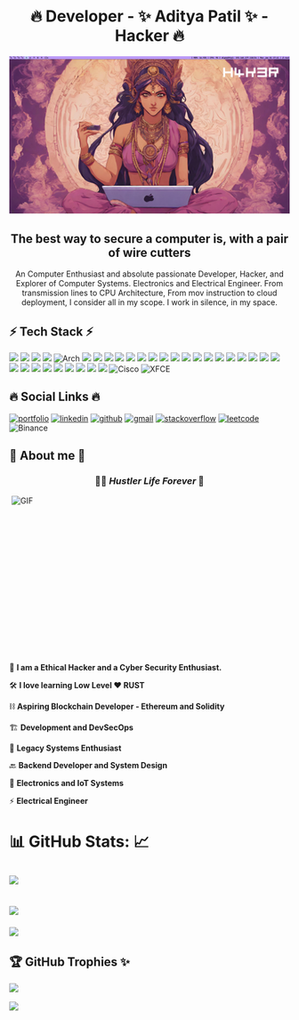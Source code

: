 <h1 align=center> 🔥 Developer - ✨ Aditya Patil ✨  - Hacker 🔥 </h1>

<p align=center>
<img src="https://github.com/PythonHacker24/PythonHacker24/blob/main/desktop.png?raw=true">
</p>

<h2 align=center> The best way to secure a computer is, with a pair of wire cutters </h2>

<p align=center> An Computer Enthusiast and absolute passionate Developer, Hacker, and Explorer of Computer Systems. Electronics and Electrical Engineer. From transmission lines to CPU Architecture, From mov instruction to cloud deployment, I consider all in my scope. I work in silence, in my space. </p>

## ⚡️ Tech Stack ⚡️

![](https://img.shields.io/badge/Raspberry%20Pi-A22846?style=for-the-badge&logo=Raspberry%20Pi&logoColor=white)
![](https://img.shields.io/badge/Arduino-00979D?style=for-the-badge&logo=Arduino&logoColor=white)
![](https://img.shields.io/badge/espressif-E7352C?style=for-the-badge&logo=espressif&logoColor=white)
![](https://img.shields.io/badge/Linux-FCC624?style=for-the-badge&logo=linux&logoColor=black)
![Arch](https://img.shields.io/badge/Arch%20Linux-1793D1?logo=arch-linux&logoColor=fff&style=for-the-badge)
![](https://img.shields.io/badge/Kali_Linux-557C94?style=for-the-badge&logo=kali-linux&logoColor=white)
![](https://img.shields.io/badge/Ubuntu-E95420?style=for-the-badge&logo=ubuntu&logoColor=white)
![](https://img.shields.io/badge/C-00599C?style=for-the-badge&logo=c&logoColor=white)
![](https://img.shields.io/badge/C%2B%2B-00599C?style=for-the-badge&logo=c%2B%2B&logoColor=white)
![](https://img.shields.io/badge/Python-FFD43B?style=for-the-badge&logo=python&logoColor=blue)
![](https://img.shields.io/badge/Rust-black?style=for-the-badge&logo=rust&logoColor=#E57324)
![](https://img.shields.io/badge/NeoVim-%2357A143.svg?&style=for-the-badge&logo=neovim&logoColor=white)
![](https://img.shields.io/badge/Visual_Studio_Code-0078D4?style=for-the-badge&logo=visual%20studio%20code&logoColor=white)
![](https://img.shields.io/badge/Shell_Script-121011?style=for-the-badge&logo=gnu-bash&logoColor=white)
![](https://img.shields.io/badge/Amazon_AWS-FF9900?style=for-the-badge&logo=amazonaws&logoColor=white)
![](https://img.shields.io/badge/microsoft%20azure-0089D6?style=for-the-badge&logo=microsoft-azure&logoColor=white)
![](https://img.shields.io/badge/Django-092E20?style=for-the-badge&logo=django&logoColor=green)
![](https://img.shields.io/badge/Docker-2CA5E0?style=for-the-badge&logo=docker&logoColor=white)
![](https://img.shields.io/badge/Flask-000000?style=for-the-badge&logo=flask&logoColor=white)
![](https://img.shields.io/badge/kubernetes-326ce5.svg?&style=for-the-badge&logo=kubernetes&logoColor=white)
![](https://img.shields.io/badge/Microsoft-666666?style=for-the-badge&logo=microsoft&logoColor=white)
![](https://img.shields.io/badge/Nginx-009639?style=for-the-badge&logo=nginx&logoColor=white)
![](https://img.shields.io/badge/GIT-E44C30?style=for-the-badge&logo=git&logoColor=white)
![](https://img.shields.io/badge/GNU%20Bash-4EAA25?style=for-the-badge&logo=GNU%20Bash&logoColor=white)
![](https://img.shields.io/badge/iTerm2-000000?style=for-the-badge&logo=iterm2&logoColor=white)
![](https://img.shields.io/badge/powershell-5391FE?style=for-the-badge&logo=powershell&logoColor=white)
![](https://img.shields.io/badge/VMware-231f20?style=for-the-badge&logo=VMware&logoColor=white)
![](https://img.shields.io/badge/apple%20silicon-333333?style=for-the-badge&logo=apple&logoColor=white)
![](https://img.shields.io/badge/Digital_Ocean-0080FF?style=for-the-badge&logo=DigitalOcean&logoColor=white)
![](https://img.shields.io/badge/VIM-%2311AB00.svg?&style=for-the-badge&logo=vim&logoColor=white)
![](https://img.shields.io/badge/Ethereum-3C3C3D?style=for-the-badge&logo=Ethereum&logoColor=white)
![](https://img.shields.io/badge/Solidity-e6e6e6?style=for-the-badge&logo=solidity&logoColor=black)
![Cisco](https://img.shields.io/badge/cisco-%23049fd9.svg?style=for-the-badge&logo=cisco&logoColor=black)
![XFCE](https://img.shields.io/badge/XFCE-%232284F2.svg?style=for-the-badge&logo=xfce&logoColor=white)

## 🔥 Social Links 🔥

[![portfolio](https://img.shields.io/badge/my_portfolio-000?style=for-the-badge&logo=ko-fi&logoColor=white)](https://adityapatil.my.canva.site/) 
[![linkedin](https://img.shields.io/badge/linkedin-0A66C2?style=for-the-badge&logo=linkedin&logoColor=white)](https://www.linkedin.com/in/aditya-patil-260a631b2/)
[![github](https://img.shields.io/badge/GitHub-100000?style=for-the-badge&logo=github&logoColor=white)](https://github.com/PythonHacker24)
[![gmail](https://img.shields.io/badge/Gmail-D14836?style=for-the-badge&logo=gmail&logoColor=white)](adityapatil24680@gmail.com)
[![stackoverflow](https://img.shields.io/badge/Stack_Overflow-FE7A16?style=for-the-badge&logo=stack-overflow&logoColor=white)](https://stackoverflow.com/users/22489362/aditya-patil)
[![leetcode](https://img.shields.io/badge/-LeetCode-FFA116?style=for-the-badge&logo=LeetCode&logoColor=black)](https://leetcode.com/Pyth0nHack3r/)
![Binance](https://img.shields.io/badge/Binance-FCD535?style=for-the-badge&logo=binance&logoColor=white)

## 🔎 About me 🔎

<h3 align=center> 🏃‍♂️ <i> Hustler Life Forever </i> 🥤 </h3>

<img height="300" width="500" alt="GIF" align="right" src="https://www.icegif.com/wp-content/uploads/2022/11/icegif-1195.gif">

🥷 <b> I am a Ethical Hacker and a Cyber Security Enthusiast. </b>

🛠️ <b> I love learning Low Level ❤️ RUST </b>

⛓️ <b> Aspiring Blockchain Developer - Ethereum and Solidity </b>

🏗️ <b> Development and DevSecOps </b>

💾 <b> Legacy Systems Enthusiast </b>

🔙 <b> Backend Developer and System Design </b>

🔋 <b> Electronics and IoT Systems </b>

⚡️ <b> Electrical Engineer </b>

# 📊 GitHub Stats: 📈
![](https://github-readme-streak-stats.herokuapp.com/?user=PythonHacker24&theme=tokyonight)<br/>
---
![](https://github-readme-stats-git-masterrstaa-rickstaa.vercel.app/api?username=PythonHacker24&theme=tokyonight)<br/>
---
![](https://github-profile-summary-cards.vercel.app/api/cards/profile-details?username=PythonHacker24&theme=tokyonight)

## 🏆 GitHub Trophies ✨
![](https://github-profile-trophy.vercel.app/?username=PythonHacker24&theme=tokyonight&no-frame=false&no-bg=true&margin-w)

![](https://hits.seeyoufarm.com/api/count/incr/badge.svg?url=https%3A%2F%2Fgithub.com%2FPythonHacker241212%2Fhit-counter)


